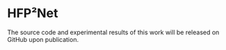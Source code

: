 # HFP²Net
The source code and experimental results of this work will be released on GitHub upon publication.
